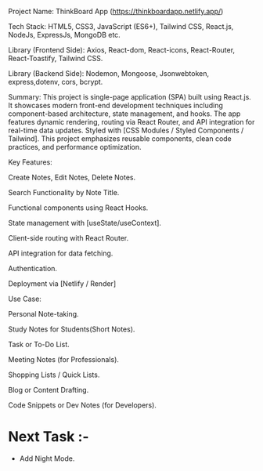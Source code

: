 Project Name: ThinkBoard App (https://thinkboardapp.netlify.app/)

Tech Stack: HTML5, CSS3, JavaScript (ES6+), Tailwind CSS, React.js, NodeJs, ExpressJs, MongoDB etc.

Library (Frontend Side): Axios, React-dom, React-icons, React-Router, React-Toastify, Tailwind CSS.

Library (Backend Side): Nodemon, Mongoose, Jsonwebtoken, express,dotenv, cors, bcrypt.

Summary:
This project is single-page application (SPA) built using React.js. It showcases modern front-end development techniques including component-based architecture, state management, and hooks. The app features dynamic rendering, routing via React Router, and API integration for real-time data updates. Styled with [CSS Modules / Styled Components / Tailwind]. This project emphasizes reusable components, clean code practices, and performance optimization.

Key Features:

Create Notes, Edit Notes, Delete Notes.

Search Functionality by Note Title.

Functional components using React Hooks.

State management with [useState/useContext].

Client-side routing with React Router.

API integration for data fetching.

Authentication.

Deployment via [Netlify / Render]

Use Case:

Personal Note-taking.

Study Notes for Students(Short Notes).

Task or To-Do List.

Meeting Notes (for Professionals).

Shopping Lists / Quick Lists.

Blog or Content Drafting.

Code Snippets or Dev Notes (for Developers).

# Next Task :-

* Add Night Mode.
